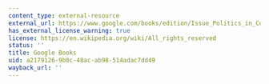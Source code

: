 ```yaml
---
content_type: external-resource
external_url: https://www.google.com/books/edition/Issue_Politics_in_Congress/rPPOVW0rlxYC?hl=en&gbpv=1
has_external_license_warning: true
license: https://en.wikipedia.org/wiki/All_rights_reserved
status: ''
title: Google Books
uid: a2179126-9b0c-48ac-ab98-514adac7dd49
wayback_url: ''
---
```

